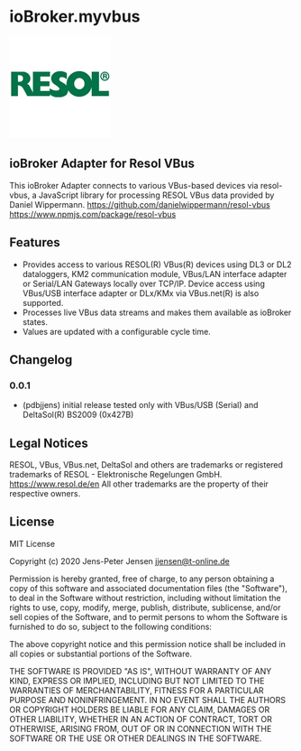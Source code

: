 # ioBroker.myvbus

![Logo](admin/myvbus.png)

## ioBroker Adapter for Resol VBus

This ioBroker Adapter connects to various VBus-based devices via resol-vbus, a JavaScript library for processing RESOL VBus data provided by Daniel Wippermann.
<https://github.com/danielwippermann/resol-vbus>
<https://www.npmjs.com/package/resol-vbus>

## Features

* Provides access to various RESOL(R) VBus(R) devices using DL3 or DL2 dataloggers, KM2 communication module, VBus/LAN interface adapter or Serial/LAN Gateways locally over TCP/IP. Device access using VBus/USB interface adapter or DLx/KMx via VBus.net(R) is also supported.
* Processes live VBus data streams and makes them available as ioBroker states.
* Values are updated with a configurable cycle time.

## Changelog

### 0.0.1

* (pdbjjens) initial release tested only with VBus/USB (Serial) and DeltaSol(R) BS2009 (0x427B)

## Legal Notices

RESOL, VBus, VBus.net, DeltaSol and others are trademarks or registered trademarks of RESOL - Elektronische Regelungen GmbH.
<https://www.resol.de/en>
All other trademarks are the property of their respective owners.

## License

MIT License

Copyright (c) 2020 Jens-Peter Jensen <jjensen@t-online.de>

Permission is hereby granted, free of charge, to any person obtaining a copy
of this software and associated documentation files (the "Software"), to deal
in the Software without restriction, including without limitation the rights
to use, copy, modify, merge, publish, distribute, sublicense, and/or sell
copies of the Software, and to permit persons to whom the Software is
furnished to do so, subject to the following conditions:

The above copyright notice and this permission notice shall be included in all
copies or substantial portions of the Software.

THE SOFTWARE IS PROVIDED "AS IS", WITHOUT WARRANTY OF ANY KIND, EXPRESS OR
IMPLIED, INCLUDING BUT NOT LIMITED TO THE WARRANTIES OF MERCHANTABILITY,
FITNESS FOR A PARTICULAR PURPOSE AND NONINFRINGEMENT. IN NO EVENT SHALL THE
AUTHORS OR COPYRIGHT HOLDERS BE LIABLE FOR ANY CLAIM, DAMAGES OR OTHER
LIABILITY, WHETHER IN AN ACTION OF CONTRACT, TORT OR OTHERWISE, ARISING FROM,
OUT OF OR IN CONNECTION WITH THE SOFTWARE OR THE USE OR OTHER DEALINGS IN THE
SOFTWARE.

